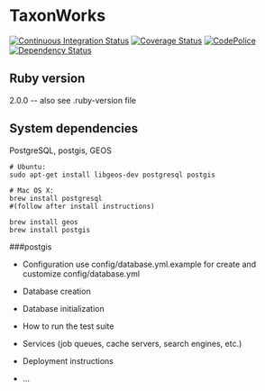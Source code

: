 TaxonWorks
==========

[![Continuous Integration Status][1]][2]
[![Coverage Status][3]][4]
[![CodePolice][5]][6]
[![Dependency Status][7]][8]


Ruby version
------------
2.0.0 -- also see .ruby-version file

System dependencies
------------------- 

PostgreSQL, postgis, GEOS
  
    # Ubuntu: 
    sudo apt-get install libgeos-dev postgresql postgis

    # Mac OS X:
    brew install postgresql 
    #(follow after install instructions)

    brew install geos
    brew install postgis
    
###postgis 

* Configuration
use config/database.yml.example for create and customize config/database.yml

* Database creation

* Database initialization

* How to run the test suite

* Services (job queues, cache servers, search engines, etc.)

* Deployment instructions

* ...


[1]: https://secure.travis-ci.org/mbl-cli/taxonworks.png
[2]: http://travis-ci.org/mbl-cli/taxonworks
[3]: https://coveralls.io/repos/mbl-cli/taxonworks/badge.png?branch=master
[4]: https://coveralls.io/r/mbl-cli/taxonworks?branch=master
[5]: https://codeclimate.com/github/mbl-cli/taxonworks.png
[6]: https://codeclimate.com/github/mbl-cli/taxonworks
[7]: https://gemnasium.com/mbl-cli/taxonworks.png
[8]: https://gemnasium.com/mbl-cli/taxonworks
